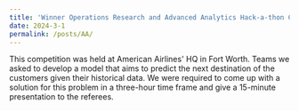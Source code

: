 ```yaml
---
title: 'Winner Operations Research and Advanced Analytics Hack-a-thon Contest among 13 Teams'
date: 2024-3-1
permalink: /posts/AA/
---
```

This competition was held at American Airlines' HQ in Fort Worth. Teams we asked to develop a model that aims to predict the next destination of the customers given their historical data. We were required to come up with a solution for this problem in a three-hour time frame and give a 15-minute presentation to the referees.  
